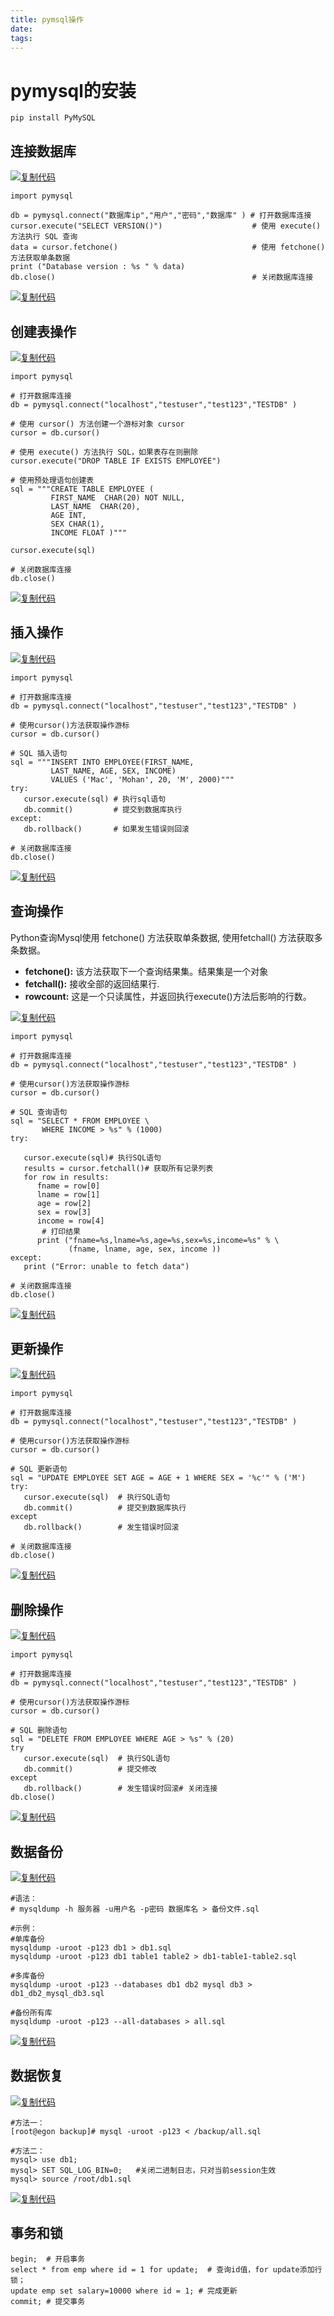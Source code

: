 ```yaml
---
title: pymsql操作
date:
tags:
---
```


# pymysql的安装

```
pip install PyMySQL
```

## 连接数据库

<!--more-->

[![复制代码](https://common.cnblogs.com/images/copycode.gif)](javascript:void(0);)

 

```
import pymysql

db = pymysql.connect("数据库ip","用户","密码","数据库" ) # 打开数据库连接
cursor.execute("SELECT VERSION()")                    # 使用 execute() 方法执行 SQL 查询
data = cursor.fetchone()                              # 使用 fetchone() 方法获取单条数据
print ("Database version : %s " % data)
db.close()                                            # 关闭数据库连接
```

 

[![复制代码](https://common.cnblogs.com/images/copycode.gif)](javascript:void(0);)

## 创建表操作

[![复制代码](https://common.cnblogs.com/images/copycode.gif)](javascript:void(0);)

 

```
import pymysql
 
# 打开数据库连接
db = pymysql.connect("localhost","testuser","test123","TESTDB" )
 
# 使用 cursor() 方法创建一个游标对象 cursor
cursor = db.cursor()
 
# 使用 execute() 方法执行 SQL，如果表存在则删除
cursor.execute("DROP TABLE IF EXISTS EMPLOYEE")
 
# 使用预处理语句创建表
sql = """CREATE TABLE EMPLOYEE (
         FIRST_NAME  CHAR(20) NOT NULL,
         LAST_NAME  CHAR(20),
         AGE INT,  
         SEX CHAR(1),
         INCOME FLOAT )"""
 
cursor.execute(sql)
 
# 关闭数据库连接
db.close()
```

 

[![复制代码](https://common.cnblogs.com/images/copycode.gif)](javascript:void(0);)

## 插入操作

[![复制代码](https://common.cnblogs.com/images/copycode.gif)](javascript:void(0);)

 

```
import pymysql
 
# 打开数据库连接
db = pymysql.connect("localhost","testuser","test123","TESTDB" )
 
# 使用cursor()方法获取操作游标 
cursor = db.cursor()
 
# SQL 插入语句
sql = """INSERT INTO EMPLOYEE(FIRST_NAME,
         LAST_NAME, AGE, SEX, INCOME)
         VALUES ('Mac', 'Mohan', 20, 'M', 2000)"""
try:
   cursor.execute(sql) # 执行sql语句
   db.commit()         # 提交到数据库执行
except:
   db.rollback()       # 如果发生错误则回滚
 
# 关闭数据库连接
db.close()
```

 

[![复制代码](https://common.cnblogs.com/images/copycode.gif)](javascript:void(0);)

## 查询操作

Python查询Mysql使用 fetchone() 方法获取单条数据, 使用fetchall() 方法获取多条数据。

- **fetchone():** 该方法获取下一个查询结果集。结果集是一个对象
- **fetchall():** 接收全部的返回结果行.
- **rowcount:** 这是一个只读属性，并返回执行execute()方法后影响的行数。

[![复制代码](https://common.cnblogs.com/images/copycode.gif)](javascript:void(0);)

 

```
import pymysql
 
# 打开数据库连接
db = pymysql.connect("localhost","testuser","test123","TESTDB" )
 
# 使用cursor()方法获取操作游标 
cursor = db.cursor()
 
# SQL 查询语句
sql = "SELECT * FROM EMPLOYEE \
       WHERE INCOME > %s" % (1000)
try:
   
   cursor.execute(sql)# 执行SQL语句
   results = cursor.fetchall()# 获取所有记录列表
   for row in results:
      fname = row[0]
      lname = row[1]
      age = row[2]
      sex = row[3]
      income = row[4]
       # 打印结果
      print ("fname=%s,lname=%s,age=%s,sex=%s,income=%s" % \
             (fname, lname, age, sex, income ))
except:
   print ("Error: unable to fetch data")
 
# 关闭数据库连接
db.close()
```

 

[![复制代码](https://common.cnblogs.com/images/copycode.gif)](javascript:void(0);)

## 更新操作

[![复制代码](https://common.cnblogs.com/images/copycode.gif)](javascript:void(0);)

 

```
import pymysql
 
# 打开数据库连接
db = pymysql.connect("localhost","testuser","test123","TESTDB" )
 
# 使用cursor()方法获取操作游标 
cursor = db.cursor()
 
# SQL 更新语句
sql = "UPDATE EMPLOYEE SET AGE = AGE + 1 WHERE SEX = '%c'" % ('M')
try:
   cursor.execute(sql)  # 执行SQL语句
   db.commit()          # 提交到数据库执行
except
   db.rollback()        # 发生错误时回滚
 
# 关闭数据库连接
db.close()
```

 

[![复制代码](https://common.cnblogs.com/images/copycode.gif)](javascript:void(0);)

## 删除操作

[![复制代码](https://common.cnblogs.com/images/copycode.gif)](javascript:void(0);)

 

```
import pymysql
 
# 打开数据库连接
db = pymysql.connect("localhost","testuser","test123","TESTDB" )
 
# 使用cursor()方法获取操作游标 
cursor = db.cursor()
 
# SQL 删除语句
sql = "DELETE FROM EMPLOYEE WHERE AGE > %s" % (20)
try
   cursor.execute(sql)  # 执行SQL语句
   db.commit()          # 提交修改
except
   db.rollback()        # 发生错误时回滚# 关闭连接
db.close()
```

 

[![复制代码](https://common.cnblogs.com/images/copycode.gif)](javascript:void(0);)

## 数据备份

[![复制代码](https://common.cnblogs.com/images/copycode.gif)](javascript:void(0);)

 

```
#语法：
# mysqldump -h 服务器 -u用户名 -p密码 数据库名 > 备份文件.sql

#示例：
#单库备份
mysqldump -uroot -p123 db1 > db1.sql
mysqldump -uroot -p123 db1 table1 table2 > db1-table1-table2.sql

#多库备份
mysqldump -uroot -p123 --databases db1 db2 mysql db3 > db1_db2_mysql_db3.sql

#备份所有库
mysqldump -uroot -p123 --all-databases > all.sql 
```

 

[![复制代码](https://common.cnblogs.com/images/copycode.gif)](javascript:void(0);)

## 数据恢复

[![复制代码](https://common.cnblogs.com/images/copycode.gif)](javascript:void(0);)

 

```
#方法一：
[root@egon backup]# mysql -uroot -p123 < /backup/all.sql

#方法二：
mysql> use db1;
mysql> SET SQL_LOG_BIN=0;   #关闭二进制日志，只对当前session生效
mysql> source /root/db1.sql
```

 

[![复制代码](https://common.cnblogs.com/images/copycode.gif)](javascript:void(0);)

## 事务和锁

```
begin;  # 开启事务
select * from emp where id = 1 for update;  # 查询id值，for update添加行锁；
update emp set salary=10000 where id = 1; # 完成更新
commit; # 提交事务
```

